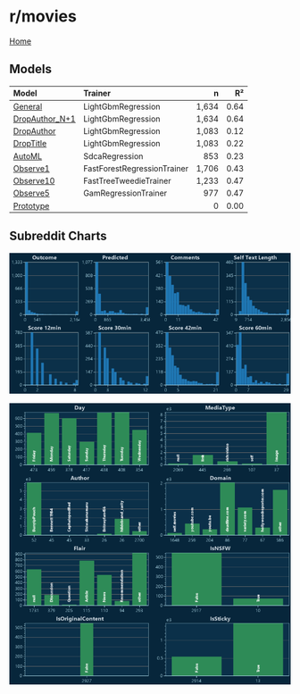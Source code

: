 # r/movies

[Home](../index.md)

## Models

|Model|Trainer|n|R²|
|:---|:---|---:|---:|
|[General](models/guess_movies_General.md)|LightGbmRegression|1,634|0.64|
|[DropAuthor_N+1](models/guess_movies_DropAuthor_N+1.md)|LightGbmRegression|1,634|0.64|
|[DropAuthor](models/guess_movies_DropAuthor.md)|LightGbmRegression|1,083|0.12|
|[DropTitle](models/guess_movies_DropTitle.md)|LightGbmRegression|1,083|0.22|
|[AutoML](models/guess_movies_AutoML.md)|SdcaRegression|853|0.23|
|[Observe1](models/guess_movies_Observe1.md)|FastForestRegressionTrainer|1,706|0.43|
|[Observe10](models/guess_movies_Observe10.md)|FastTreeTweedieTrainer|1,233|0.47|
|[Observe5](models/guess_movies_Observe5.md)|GamRegressionTrainer|977|0.47|
|[Prototype](models/guess_movies_Prototype.md)||0|0.00|

## Subreddit Charts

![r/movies Distributions](../images/guess_movies_Distributions.png "r/movies Distributions")

![r/movies Categorical](../images/guess_movies_Catagorical.png "r/movies Categorical")

